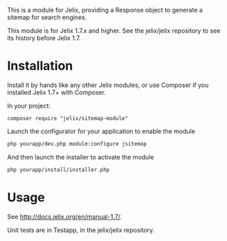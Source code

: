 This is a module for Jelix, providing a Response object to generate a sitemap for
search engines.

This module is for Jelix 1.7.x and higher. See the jelix/jelix repository to see
its history before Jelix 1.7.


Installation
============

Install it by hands like any other Jelix modules, or use Composer if you installed
Jelix 1.7+ with Composer.

In your project:

```
composer require "jelix/sitemap-module"
```

Launch the configurator for your application to enable the module

```bash
php yourapp/dev.php module:configure jsitemap
```

And then launch the installer to activate the module

```bash
php yourapp/install/installer.php
```

Usage
=====

See http://docs.jelix.org/en/manual-1.7/.

Unit tests are in Testapp, in the jelix/jelix repository.